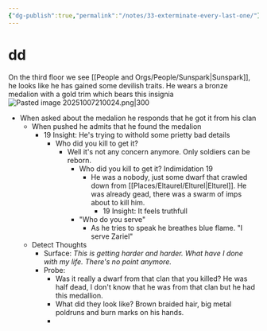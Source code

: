 ```yaml
---
{"dg-publish":true,"permalink":"/notes/33-exterminate-every-last-one/"}
---
```


# dd
On the third floor we see [[People and Orgs/People/Sunspark\|Sunspark]], he looks like he has gained some devilish traits. He wears a bronze medalion with a gold trim which bears this insignia![Pasted image 20251007210024.png|300](/img/user/Pasted%20image%2020251007210024.png)
- When asked about the medalion he responds that he got it from his clan
	- When pushed he admits that he found the medalion
		- 19 Insight: He's trying to withold some prietty bad details 
			- Who did you kill to get it?
				- Well it's not any concern anymore. Only soldiers can be reborn.
					- Who did you kill to get it? Indimidation 19
						- He was a nobody, just some dwarf that crawled down from [[Places/Eltaurel/Elturel\|Elturel]]. He was already gead, there was a swarm of imps about to kill him.
							- 19 Insight: It feels truthfull
					- "Who do you serve"
						- As he tries to speak he breathes blue flame. "I serve Zariel"
	- Detect Thoughts 
		- Surface: *This is getting harder and harder. What have I done with my life. There's no point anymore.*
		- Probe: 
			- Was it really a dwarf from that clan that you killed? He was half dead, I don't know that he was from that clan but he had this medallion. 
			- What did they look like? Brown braided hair, big metal poldruns and burn marks on his hands.
			- 
